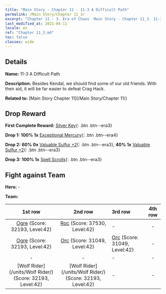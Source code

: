 ```yaml
---
title: "Main Story - Chapter 11 - 11-3 A Difficult Path"
permalink: /Main Story/Chapter 11_3/
excerpt: "Chapter 11 - 3. Era of Chaos  Main Story - Chapter 11_3. 11-3 A Difficult Path"
last_modified_at: 2021-04-11
locale: en
ref: "Chapter 11_3.md"
toc: false
classes: wide
---
```


## Details

 **Name:** 11-3 A Difficult Path

 **Description:** Besides Kendal, we should find some of our old friends. With their aid, it will be far easier to defeat Crag Hack.

 **Related to:** [Main Story Chapter 11](/Main Story/Chapter 11/)

## Drop Reward

 **First Complete Reward:** [Silver Key](/Items/con_693/){: .btn .btn--era3}

 **Drop 1:** **100% 1x** [Exceptional Mercury](/Items/mat_35/){: .btn .btn--era4}

 **Drop 2:** **60% 0x** [Valuable Sulfur +2](/Items/mat_29/){: .btn .btn--era3}, **40% 1x** [Valuable Sulfur +2](/Items/mat_29/){: .btn .btn--era3}

 **Drop 3:** **100% 1x** [Spell Scrolls](/Items/con_694/){: .btn .btn--era3}


## Fight against Team
 **Hero:** -

 **Team:**


  | 1st row | 2nd row | 3rd row | 4th row |
  |:----:|:----:|:----|:----:|
  | [Ogre](/units/Ogre/) (Score: 32193, Level:42)  | [Roc](/units/Roc/) (Score: 37530, Level:42)  | - | - |
  | [Ogre](/units/Ogre/) (Score: 32193, Level:42)  | [Orc](/units/Orc/) (Score: 31049, Level:42)  | [Orc](/units/Orc/) (Score: 31049, Level:42)  | - |
  | - | - | - | - |
  | [Wolf Rider](/units/Wolf Rider/) (Score: 32193, Level:42)  | [Wolf Rider](/units/Wolf Rider/) (Score: 32193, Level:42)  | - | - |


